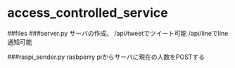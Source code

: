 # access_controlled_service
##files
###server.py
サーバの作成。
/api/tweetでツイート可能
/api/lineでline通知可能

###raspi_sender.py
rasbperry piからサーバに現在の人数をPOSTする

